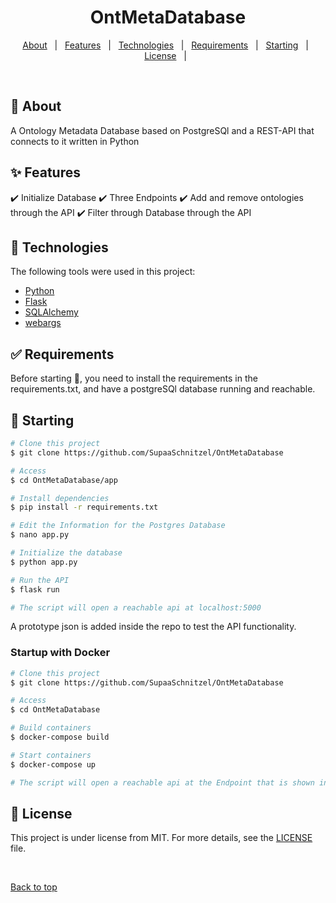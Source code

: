 
<h1 align="center">OntMetaDatabase</h1>



<p align="center">
  <a href="#dart-about">About</a> &#xa0; | &#xa0; 
  <a href="#sparkles-features">Features</a> &#xa0; | &#xa0;
  <a href="#rocket-technologies">Technologies</a> &#xa0; | &#xa0;
  <a href="#white_check_mark-requirements">Requirements</a> &#xa0; | &#xa0;
  <a href="#checkered_flag-starting">Starting</a> &#xa0; | &#xa0;
  <a href="#memo-license">License</a> &#xa0; | &#xa0;
</p>

<br>

## :dart: About ##

 A Ontology Metadata Database based on PostgreSQl and a REST-API that connects to it written in Python

## :sparkles: Features ##

:heavy_check_mark: Initialize Database
:heavy_check_mark: Three Endpoints
:heavy_check_mark: Add and remove ontologies through the API
:heavy_check_mark: Filter through Database through the API

## :rocket: Technologies ##

The following tools were used in this project:

- [Python](https://www.python.org/)
- [Flask](https://flask.palletsprojects.com/en/2.3.x/)
- [SQLAlchemy](https://www.sqlalchemy.org/)
- [webargs](https://webargs.readthedocs.io/en/latest/)

## :white_check_mark: Requirements ##

Before starting :checkered_flag:, you need to install the requirements in the requirements.txt, and have a postgreSQl database running and reachable.

## :checkered_flag: Starting ##

```bash
# Clone this project
$ git clone https://github.com/SupaaSchnitzel/OntMetaDatabase

# Access
$ cd OntMetaDatabase/app

# Install dependencies
$ pip install -r requirements.txt

# Edit the Information for the Postgres Database
$ nano app.py

# Initialize the database
$ python app.py

# Run the API
$ flask run

# The script will open a reachable api at localhost:5000
```
A prototype json is added inside the repo to test the API functionality.

### Startup with Docker ###
```bash
# Clone this project
$ git clone https://github.com/SupaaSchnitzel/OntMetaDatabase

# Access
$ cd OntMetaDatabase

# Build containers
$ docker-compose build

# Start containers
$ docker-compose up

# The script will open a reachable api at the Endpoint that is shown in the terminal
```

## :memo: License ##

This project is under license from MIT. For more details, see the [LICENSE](LICENSE.md) file.


&#xa0;

<a href="#top">Back to top</a>
